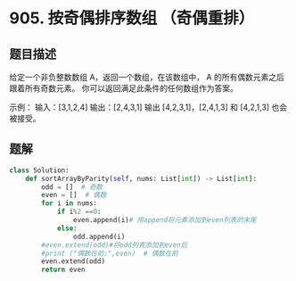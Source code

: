 # 905. 按奇偶排序数组 （奇偶重排）
## 题目描述
给定一个非负整数数组 A，返回一个数组，在该数组中， A 的所有偶数元素之后跟着所有奇数元素。
你可以返回满足此条件的任何数组作为答案。

示例：
输入：[3,1,2,4]
输出：[2,4,3,1]
输出 [4,2,3,1]，[2,4,1,3] 和 [4,2,1,3] 也会被接受。

## 题解
```python
class Solution:
    def sortArrayByParity(self, nums: List[int]) -> List[int]:
        odd = []  # 奇数
        even = []  # 偶数
        for i in nums:
            if i%2 ==0:
                even.append(i)# 用append将元素添加到even列表的末尾
            else:
                odd.append(i)
        #even.extend(odd)#将odd列表添加到even后
        #print ("偶数在前:",even)  # 偶数在前
        even.extend(odd)
        return even
```
